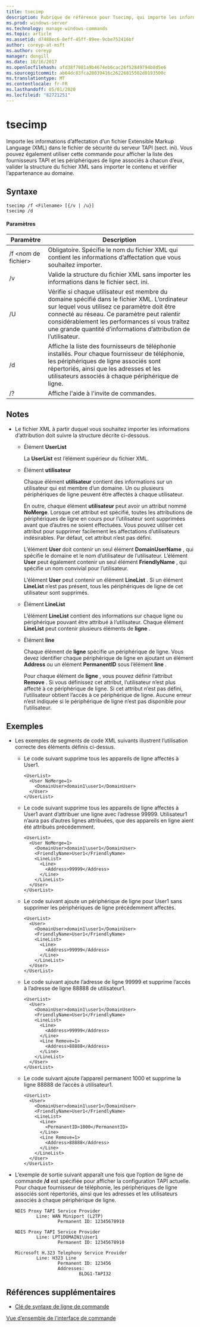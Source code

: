 ```yaml
---
title: tsecimp
description: Rubrique de référence pour Tsecimp, qui importe les informations d’affectation d’un fichier Extensible Markup Language (XML) dans le fichier de sécurité du serveur TAPI (sect. ini).
ms.prod: windows-server
ms.technology: manage-windows-commands
ms.topic: article
ms.assetid: d7488ec6-0eff-45ff-89ee-9cbe752416bf
author: coreyp-at-msft
ms.author: coreyp
manager: dongill
ms.date: 10/16/2017
ms.openlocfilehash: afd38f7081a9b4674eb6cac26f52849794b8d5e6
ms.sourcegitcommit: ab64dc83fca28039416c26226815502d0193500c
ms.translationtype: MT
ms.contentlocale: fr-FR
ms.lasthandoff: 05/01/2020
ms.locfileid: "82721251"
---
```

# <a name="tsecimp"></a>tsecimp

Importe les informations d’affectation d’un fichier Extensible Markup Language (XML) dans le fichier de sécurité du serveur TAPI (sect. ini). Vous pouvez également utiliser cette commande pour afficher la liste des fournisseurs TAPI et les périphériques de ligne associés à chacun d’eux, valider la structure du fichier XML sans importer le contenu et vérifier l’appartenance au domaine.

## <a name="syntax"></a>Syntaxe

```
tsecimp /f <Filename> [{/v | /u}]
tsecimp /d
```

#### <a name="parameters"></a>Paramètres

|Paramètre|Description|
|---------|-----------|
|/f \<nom de fichier>|Obligatoire. Spécifie le nom du fichier XML qui contient les informations d’affectation que vous souhaitez importer.|
|/v|Valide la structure du fichier XML sans importer les informations dans le fichier sect. ini.|
|/U|Vérifie si chaque utilisateur est membre du domaine spécifié dans le fichier XML. L’ordinateur sur lequel vous utilisez ce paramètre doit être connecté au réseau. Ce paramètre peut ralentir considérablement les performances si vous traitez une grande quantité d’informations d’attribution de l’utilisateur.|
|/d|Affiche la liste des fournisseurs de téléphonie installés. Pour chaque fournisseur de téléphonie, les périphériques de ligne associés sont répertoriés, ainsi que les adresses et les utilisateurs associés à chaque périphérique de ligne.|
|/?|Affiche l'aide à l'invite de commandes.|

## <a name="remarks"></a>Notes 

-   Le fichier XML à partir duquel vous souhaitez importer les informations d’attribution doit suivre la structure décrite ci-dessous.  
    -   Élément **UserList**

        La **UserList** est l’élément supérieur du fichier XML.
    -   Élément **utilisateur**

        Chaque élément **utilisateur** contient des informations sur un utilisateur qui est membre d’un domaine. Un ou plusieurs périphériques de ligne peuvent être affectés à chaque utilisateur.

        En outre, chaque élément **utilisateur** peut avoir un attribut nommé **NoMerge**. Lorsque cet attribut est spécifié, toutes les attributions de périphériques de ligne en cours pour l’utilisateur sont supprimées avant que d’autres ne soient effectuées. Vous pouvez utiliser cet attribut pour supprimer facilement les affectations d’utilisateurs indésirables. Par défaut, cet attribut n’est pas défini.

        L’élément **User** doit contenir un seul élément **DomainUserName** , qui spécifie le domaine et le nom d’utilisateur de l’utilisateur. L’élément **User** peut également contenir un seul élément **FriendlyName** , qui spécifie un nom convivial pour l’utilisateur.

        L’élément **User** peut contenir un élément **LineList** . Si un élément **LineList** n’est pas présent, tous les périphériques de ligne de cet utilisateur sont supprimés.
    -   Élément **LineList**

        L’élément **LineList** contient des informations sur chaque ligne ou périphérique pouvant être attribué à l’utilisateur. Chaque élément **LineList** peut contenir plusieurs éléments de **ligne** .
    -   Élément **line**

        Chaque élément de **ligne** spécifie un périphérique de ligne. Vous devez identifier chaque périphérique de ligne en ajoutant un élément **Address** ou un élément **PermanentID** sous l’élément **line** .

        Pour chaque élément de **ligne** , vous pouvez définir l’attribut **Remove** . Si vous définissez cet attribut, l’utilisateur n’est plus affecté à ce périphérique de ligne. Si cet attribut n’est pas défini, l’utilisateur obtient l’accès à ce périphérique de ligne. Aucune erreur n’est indiquée si le périphérique de ligne n’est pas disponible pour l’utilisateur.

## <a name="examples"></a>Exemples
- Les exemples de segments de code XML suivants illustrent l’utilisation correcte des éléments définis ci-dessus.  
  - Le code suivant supprime tous les appareils de ligne affectés à User1.  
    ```
    <UserList>
      <User NoMerge=1>
        <DomainUser>domain1\user1</DomainUser>
      </User>
    </UserList>
    ```  
  - Le code suivant supprime tous les appareils de ligne affectés à User1 avant d’attribuer une ligne avec l’adresse 99999. Utilisateur1 n’aura pas d’autres lignes attribuées, que des appareils en ligne aient été attribués précédemment.  
    ```
    <UserList>
      <User NoMerge=1>
        <DomainUser>domain1\user1</DomainUser>
        <FriendlyName>User1</FriendlyName>
        <LineList>
          <Line>
            <Address>99999</Address>
          </Line>
        </LineList>
      </User>
    </UserList>
    ```  
  - Le code suivant ajoute un périphérique de ligne pour User1 sans supprimer les périphériques de ligne précédemment affectés.  
    ```
    <UserList>
      <User>
        <DomainUser>domain1\user1</DomainUser>
        <FriendlyName>User1</FriendlyName>
        <LineList>
          <Line>
            <Address>99999</Address>
          </Line>
        </LineList>
      </User>
    </UserList>
    ```  
  - Le code suivant ajoute l’adresse de ligne 99999 et supprime l’accès à l’adresse de ligne 88888 de utilisateur1.  
    ```
    <UserList>
      <User>
        <DomainUser>domain1\user1</DomainUser>
        <FriendlyName>User1</FriendlyName>
        <LineList>
          <Line>
            <Address>99999</Address>
          </Line>
          <Line Remove=1>
            <Address>88888</Address>
          </Line>
        </LineList>
      </User>
    </UserList>
    ```  
  - Le code suivant ajoute l’appareil permanent 1000 et supprime la ligne 88888 de l’accès à utilisateur1.  
    ```
    <UserList>
      <User>
        <DomainUser>domain1\user1</DomainUser>
        <FriendlyName>User1</FriendlyName>
        <LineList>
          <Line>
            <PermanentID>1000</PermanentID>
          </Line>
          <Line Remove=1>
            <Address>88888</Address>
          </Line>
        </LineList>
      </User>
    </UserList>
    ```

-   L’exemple de sortie suivant apparaît une fois que l’option de ligne de commande **/d** est spécifiée pour afficher la configuration TAPI actuelle. Pour chaque fournisseur de téléphonie, les périphériques de ligne associés sont répertoriés, ainsi que les adresses et les utilisateurs associés à chaque périphérique de ligne.  
    ```
    NDIS Proxy TAPI Service Provider
            Line: WAN Miniport (L2TP)
                    Permanent ID: 12345678910

    NDIS Proxy TAPI Service Provider
            Line: LPT1DOMAIN1\User1
                    Permanent ID: 12345678910

    Microsoft H.323 Telephony Service Provider
            Line: H323 Line
                    Permanent ID: 123456
                    Addresses:
                            BLDG1-TAPI32

    ```

## <a name="additional-references"></a>Références supplémentaires

- [Clé de syntaxe de ligne de commande](command-line-syntax-key.md)

[Vue d’ensemble de l’interface de commande](https://technet.microsoft.com/library/cc737438(v=ws.10).aspx)
